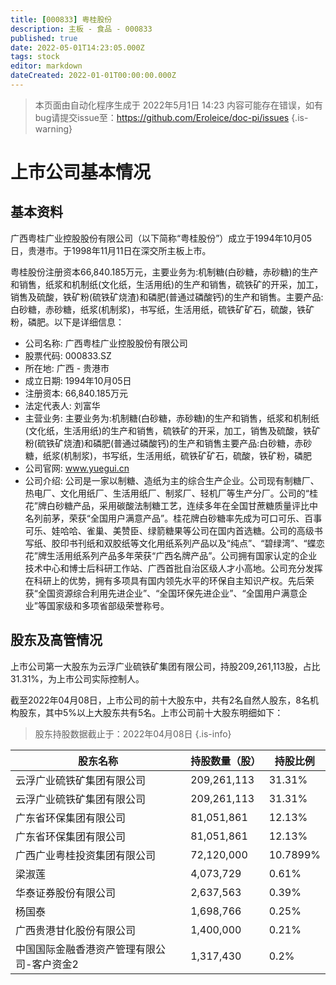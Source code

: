 ```yaml
---
title: [000833] 粤桂股份
description: 主板 - 食品 - 000833
published: true
date: 2022-05-01T14:23:05.000Z
tags: stock
editor: markdown
dateCreated: 2022-01-01T00:00:00.000Z
---
```


> 本页面由自动化程序生成于 2022年5月1日 14:23
> 内容可能存在错误，如有bug请提交issue至：https://github.com/Eroleice/doc-pi/issues
{.is-warning}

# 上市公司基本情况

## 基本资料

广西粤桂广业控股股份有限公司（以下简称“粤桂股份”）成立于1994年10月05日，贵港市。于1998年11月11日在深交所主板上市。

粤桂股份注册资本66,840.185万元，主要业务为:机制糖(白砂糖，赤砂糖)的生产和销售，纸浆和机制纸(文化纸，生活用纸)的生产和销售，硫铁矿的开采，加工，销售及硫酸，铁矿粉(硫铁矿烧渣)和磷肥(普通过磷酸钙)的生产和销售。主要产品:白砂糖，赤砂糖，纸浆(机制浆)，书写纸，生活用纸，硫铁矿矿石，硫酸，铁矿粉，磷肥。以下是详细信息：

- 公司名称: 广西粤桂广业控股股份有限公司
- 股票代码: 000833.SZ
- 所在地: 广西 - 贵港市
- 成立日期: 1994年10月05日
- 注册资本: 66,840.185万元
- 法定代表人: 刘富华
- 主营业务: 主要业务为:机制糖(白砂糖，赤砂糖)的生产和销售，纸浆和机制纸(文化纸，生活用纸)的生产和销售，硫铁矿的开采，加工，销售及硫酸，铁矿粉(硫铁矿烧渣)和磷肥(普通过磷酸钙)的生产和销售主要产品:白砂糖，赤砂糖，纸浆(机制浆)，书写纸，生活用纸，硫铁矿矿石，硫酸，铁矿粉，磷肥
- 公司官网: www.yuegui.cn
- 公司介绍: 公司是一家以制糖、造纸为主的综合生产企业。公司现有制糖厂、热电厂、文化用纸厂、生活用纸厂、制浆厂、轻机厂等生产分厂。公司的“桂花”牌白砂糖产品，采用碳酸法制糖工艺，连续多年在全国甘蔗糖质量评比中名列前茅，荣获“全国用户满意产品”。桂花牌白砂糖率先成为可口可乐、百事可乐、娃哈哈、雀巢、美赞臣、绿箭糖果等公司在国内首选糖。公司的高级书写纸、胶印书刊纸和双胶纸等文化用纸系列产品以及“纯点”、“碧绿湾”、“蝶恋花”牌生活用纸系列产品多年荣获“广西名牌产品”。公司拥有国家认定的企业技术中心和博士后科研工作站、广西首批自治区级人才小高地。公司充分发挥在科研上的优势，拥有多项具有国内领先水平的环保自主知识产权。先后荣获“全国资源综合利用先进企业”、“全国环保先进企业”、“全国用户满意企业”等国家级和多项省部级荣誉称号。


## 股东及高管情况

上市公司第一大股东为云浮广业硫铁矿集团有限公司，持股209,261,113股，占比31.31%，为上市公司实际控制人。

截至2022年04月08日，上市公司的前十大股东中，共有2名自然人股东，8名机构股东，其中5%以上大股东共有5名。上市公司前十大股东明细如下：

> 股东持股数据截止于：2022年04月08日
{.is-info}

| 股东名称 | 持股数量（股） | 持股比例 |
| --- | --- | --- |
| 云浮广业硫铁矿集团有限公司 | 209,261,113 | 31.31% |
| 云浮广业硫铁矿集团有限公司 | 209,261,113 | 31.31% |
| 广东省环保集团有限公司 | 81,051,861 | 12.13% |
| 广东省环保集团有限公司 | 81,051,861 | 12.13% |
| 广西广业粤桂投资集团有限公司 | 72,120,000 | 10.7899% |
| 梁淑莲 | 4,073,729 | 0.61% |
| 华泰证券股份有限公司 | 2,637,563 | 0.39% |
| 杨国泰 | 1,698,766 | 0.25% |
| 广西贵港甘化股份有限公司 | 1,400,000 | 0.21% |
| 中国国际金融香港资产管理有限公司-客户资金2 | 1,317,430 | 0.2% |




